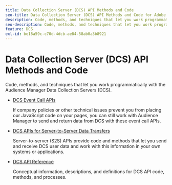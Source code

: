 ```yaml
---
title: Data Collection Server (DCS) API Methods and Code
seo-title: Data Collection Server (DCS) API Methods and Code for Adobe Audience Manager (AAM)
description: Code, methods, and techniques that let you work programmatically with the Audience Manager Data Collection Servers (DCS).
seo-description: Code, methods, and techniques that let you work programmatically with the Audience Manager Data Collection Servers (DCS).
feature: DCS
exl-id: be18a59c-c70d-4dcb-ae84-58ab0a3b8921
---
```

# Data Collection Server (DCS) API Methods and Code

Code, methods, and techniques that let you work programmatically with the Audience Manager Data Collection Servers (DCS).

* [DCS Event Call APIs](/help/using/api/dcs-intro/dcs-event-calls/dcs-event-calls.md)

  If company policies or other technical issues prevent you from placing our JavaScript code on your pages, you can still work with Audience Manager to send and return data from DCS with these event call APIs.

* [DCS APIs for Server-to-Server Data Transfers](/help/using/api/dcs-intro/dcs-s2s/dcs-s2s.md)

  Server-to-server (S2S) APIs provide code and methods that let you send and receive DCS user data and work with this information in your own systems or applications.

* [DCS API Reference](/help/using/api/dcs-intro/dcs-api-reference/dcs-api-methods.md)

  Conceptual information, descriptions, and definitions for DCS API code, methods, and processes.
